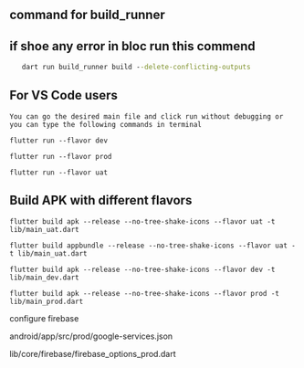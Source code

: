 ## command for build_runner


## if shoe any error in bloc run this commend 
```cmd
   dart run build_runner build --delete-conflicting-outputs
```

## For VS Code users

```
You can go the desired main file and click run without debugging or you can type the following commands in terminal
```

```For Dev
flutter run --flavor dev
```

 ```For Prod
flutter run --flavor prod
```

```For Uat
flutter run --flavor uat
```

 
## Build APK with different flavors

``` For UAT build
flutter build apk --release --no-tree-shake-icons --flavor uat -t lib/main_uat.dart
```

``` For build appbundle
flutter build appbundle --release --no-tree-shake-icons --flavor uat -t lib/main_uat.dart
```

```For DEV build
flutter build apk --release --no-tree-shake-icons --flavor dev -t lib/main_dev.dart
```

```For PROD build
flutter build apk --release --no-tree-shake-icons --flavor prod -t lib/main_prod.dart
```



configure firebase

android/app/src/prod/google-services.json

lib/core/firebase/firebase_options_prod.dart



